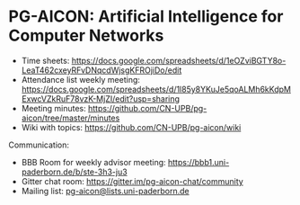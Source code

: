# PG-AICON: Artificial Intelligence for Computer Networks

* Time sheets: https://docs.google.com/spreadsheets/d/1eOZviBGTY8o-LeaT462cxeyRFvDNqcdWjsgKFROjiDo/edit
* Attendance list weekly meeting: https://docs.google.com/spreadsheets/d/1l85y8YKuJe5qoALMh6kKdpMExwcVZkRuF78vzK-MjZI/edit?usp=sharing
* Meeting minutes: https://github.com/CN-UPB/pg-aicon/tree/master/minutes
* Wiki with topics: https://github.com/CN-UPB/pg-aicon/wiki

Communication:

* BBB Room for weekly advisor meeting: https://bbb1.uni-paderborn.de/b/ste-3h3-ju3
* Gitter chat room: https://gitter.im/pg-aicon-chat/community
* Mailing list: pg-aicon@lists.uni-paderborn.de

